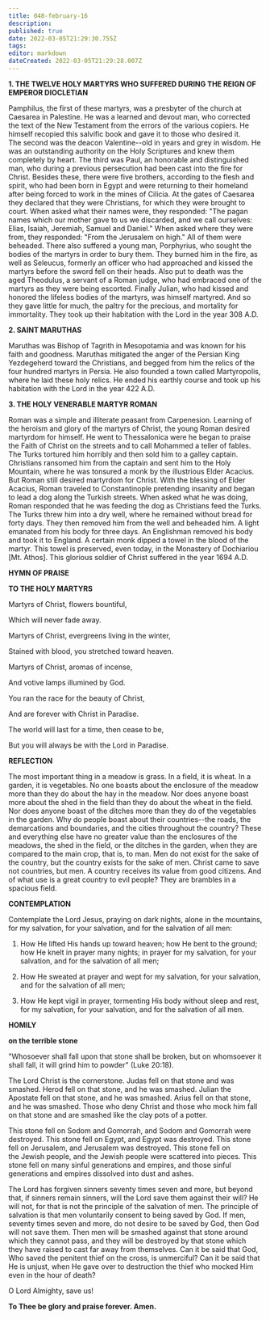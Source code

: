 ```yaml
---
title: 048-february-16
description: 
published: true
date: 2022-03-05T21:29:30.755Z
tags: 
editor: markdown
dateCreated: 2022-03-05T21:29:28.007Z
---
```


**1. THE TWELVE HOLY MARTYRS WHO SUFFERED DURING THE REIGN OF EMPEROR DIOCLETIAN**

Pamphilus, the first of these martyrs, was a presbyter of the church at Caesarea in Palestine. He was a learned and devout man, who corrected the text of the New Testament from the errors of the various copiers. He himself recopied this salvific book and gave it to those who desired it. The second was the deacon Valentine--old in years and grey in wisdom. He was an outstanding authority on the Holy Scriptures and knew them completely by heart. The third was Paul, an honorable and distinguished man, who during a previous persecution had been cast into the fire for Christ. Besides these, there were five brothers, according to the flesh and spirit, who had been born in Egypt and were returning to their homeland after being forced to work in the mines of Cilicia. At the gates of Caesarea they declared that they were Christians, for which they were brought to court. When asked what their names were, they responded: "The pagan names which our mother gave to us we discarded, and we call ourselves:  Elias, Isaiah, Jeremiah, Samuel and Daniel." When asked where they were from, they responded: "From the Jerusalem on high." All of them were beheaded. There also suffered a young man, Porphyrius, who sought the bodies of the martyrs in order to bury them. They burned him in the fire, as well as Seleucus, formerly an officer who had approached and kissed the martyrs before the sword fell on their heads. Also put to death was the aged Theodulus, a servant of a Roman judge, who had embraced one of the martyrs as they were being escorted. Finally Julian, who had kissed and honored the lifeless bodies of the martyrs, was himself martyred. And so they gave little for much, the paltry for the precious, and mortality for immortality. They took up their habitation with the Lord in the year 308 A.D.

**2. SAINT MARUTHAS**

Maruthas was Bishop of Tagrith in Mesopotamia and was known for his faith and goodness. Maruthas mitigated the anger of the Persian King Yezdegeherd toward the Christians, and begged from him the relics of the four hundred martyrs in Persia. He also founded a town called Martyropolis, where he laid these holy relics. He ended his earthly course and took up his habitation with the Lord in the year 422 A.D.

**3. THE HOLY VENERABLE MARTYR ROMAN**

Roman was a simple and illiterate peasant from Carpenesion. Learning of the heroism and glory of the martyrs of Christ, the young Roman desired martyrdom for himself. He went to Thessalonica were he began to praise the Faith of Christ on the streets and to call Mohammed a teller of fables. The Turks tortured him horribly and then sold him to a galley captain. Christians ransomed him from the captain and sent him to the Holy Mountain, where he was tonsured a monk by the illustrious Elder Acacius. But Roman still desired martyrdom for Christ. With the blessing of Elder Acacius, Roman traveled to Constantinople pretending insanity and began to lead a dog along the Turkish streets. When asked what he was doing, Roman responded that he was feeding the dog as Christians feed the Turks. The Turks threw him into a dry well, where he remained without bread for forty days. They then removed him from the well and beheaded him. A light emanated from his body for three days. An Englishman removed his body and took it to England. A certain monk dipped a towel in the blood of the martyr. This towel is preserved, even today, in the Monastery of Dochiariou [Mt. Athos]. This glorious soldier of Christ suffered in the year 1694 A.D.



**HYMN OF PRAISE**

**TO THE HOLY MARTYRS**

Martyrs of Christ, flowers bountiful,

Which will never fade away.

Martyrs of Christ, evergreens living in the winter,

Stained with blood, you stretched toward heaven.

Martyrs of Christ, aromas of incense,

And votive lamps illumined by God.

You ran the race for the beauty of Christ,

And are forever with Christ in Paradise.

The world will last for a time, then cease to be,

But you will always be with the Lord in Paradise.


**REFLECTION**

The most important thing in a meadow is grass. In a field, it is wheat. In a garden, it is vegetables. No one boasts about the enclosure of the meadow more than they do about the hay in the meadow. Nor does anyone boast more about the shed in the field than they do about the wheat in the field. Nor does anyone boast of the ditches more than they do of the vegetables in the garden. Why do people boast about their countries--the roads, the demarcations and boundaries, and the cities throughout the country? These and everything else have no greater value than the enclosures of the meadows, the shed in the field, or the ditches in the garden, when they are compared to the main crop, that is, to man. Men do not exist for the sake of the country, but the country exists for the sake of men. Christ came to save not countries, but men. A country receives its value from good citizens. And of what use is a great country to evil people? They are brambles in a spacious field.



**CONTEMPLATION**


Contemplate the Lord Jesus, praying on dark nights, alone in the mountains, for my salvation, for your salvation, and for the salvation of all men:

1.  How He lifted His hands up toward heaven; how He bent to the ground; how He knelt in prayer many nights; in prayer for my salvation, for your salvation, and for the salvation of all men;

1.  How He sweated at prayer and wept for my salvation, for your salvation, and for the salvation of all men;

1.  How He kept vigil in prayer, tormenting His body without sleep and rest, for my salvation, for your salvation, and for the salvation of all men.



**HOMILY**

**on the terrible stone**

"Whosoever shall fall upon that stone shall be broken, but on whomsoever it shall fall, it will grind him to powder" (Luke 20:18).

The Lord Christ is the cornerstone. Judas fell on that stone and was smashed. Herod fell on that stone, and he was smashed. Julian the Apostate fell on that stone, and he was smashed. Arius fell on that stone, and he was smashed. Those who deny Christ and those who mock him fall on that stone and are smashed like the clay pots of a potter.

This stone fell on Sodom and Gomorrah, and Sodom and Gomorrah were destroyed. This stone fell on Egypt, and Egypt was destroyed. This stone fell on Jerusalem, and Jerusalem was destroyed. This stone fell on the Jewish people, and the Jewish people were scattered into pieces. This stone fell on many sinful generations and empires, and those sinful generations and empires dissolved into dust and ashes.

The Lord has forgiven sinners seventy times seven and more, but beyond that, if sinners remain sinners, will the Lord save them against their will? He will not, for that is not the principle of the salvation of men. The principle of salvation is that men voluntarily consent to being saved by God. If men, seventy times seven and more, do not desire to be saved by God, then God will not save them. Then men will be smashed against that stone around which they cannot pass, and they will be destroyed by that stone which they have raised to cast far away from themselves. Can it be said that God, Who saved the penitent thief on the cross, is unmerciful? Can it be said that He is unjust, when He gave over to destruction the thief who mocked Him even in the hour of death?

O Lord Almighty, save us!

**To Thee be glory and praise forever. Amen.**

  
